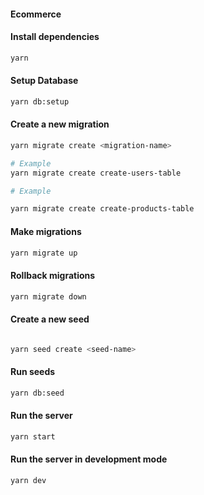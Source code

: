#### Ecommerce

#### Install dependencies

```bash
yarn
```

#### Setup Database

```bash
yarn db:setup
```

#### Create a new migration

```bash
yarn migrate create <migration-name>

# Example
yarn migrate create create-users-table

# Example

yarn migrate create create-products-table
```

#### Make migrations

```bash
yarn migrate up
```

#### Rollback migrations

```bash
yarn migrate down
```

#### Create a new seed

```bash

yarn seed create <seed-name>
```

#### Run seeds

```bash
yarn db:seed
```

#### Run the server

```bash
yarn start
```

#### Run the server in development mode

```bash
yarn dev
```
